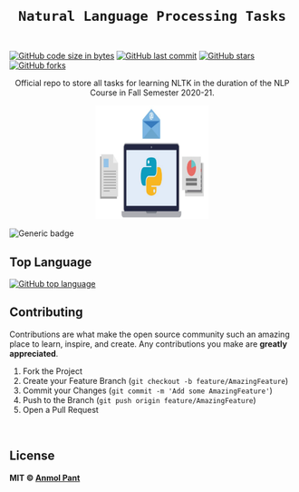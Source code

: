 <code>
  <h1 align="center">Natural Language Processing Tasks</h1>
</code>

[![GitHub code size in bytes](https://img.shields.io/github/languages/code-size/anmolpant/Natural-Language-Processing-Tasks?logo=github&style=social)](https://github.com/anmolpant/) [![GitHub last commit](https://img.shields.io/github/last-commit/anmolpant/Natural-Language-Processing-Tasks?style=social&logo=git)](https://github.com/anmolpant/) [![GitHub stars](https://img.shields.io/github/stars/anmolpant/Natural-Language-Processing-Tasks?style=social)](https://github.com/anmolpant/Natural-Language-Processing-Tasks/stargazers) [![GitHub forks](https://img.shields.io/github/forks/anmolpant/Natural-Language-Processing-Tasks?style=social&logo=git)](https://github.com/anmolpant/Natural-Language-Processing-Tasks/network)

<p align="center">
  Official repo to store all tasks for learning NLTK in the duration of the NLP Course in Fall Semester 2020-21.
</p>

<p align="center">
<img src="https://github.com/anmolpant/Natural-Language-Processing-Tasks/blob/master/assets/nlpwpython.jpg" width="200px" height="200px" alt="NLTK"/>
</p>

![Generic badge](https://img.shields.io/badge/Natural_Language-Processing-black)

## Top Language

[![GitHub top language](https://img.shields.io/github/languages/top/anmolpant/Natural-Language-Processing-Tasks?logo=jupyter&style=social)](https://github.com/anmolpant/)

## Contributing

Contributions are what make the open source community such an amazing place to learn, inspire, and create. Any contributions you make are **greatly appreciated**.

1. Fork the Project
2. Create your Feature Branch (`git checkout -b feature/AmazingFeature`)
3. Commit your Changes (`git commit -m 'Add some AmazingFeature'`)
4. Push to the Branch (`git push origin feature/AmazingFeature`)
5. Open a Pull Request
<br>

## License

**MIT &copy; [Anmol Pant](https://github.com/anmolpant/Natural-Language-Processing-Tasks/blob/master/LICENSE)**

